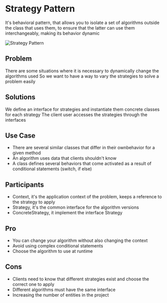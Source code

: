 # Strategy Pattern

It's behavioral pattern, that allows you to isolate a set of algorithms outside the class that uses them, to ensure that the latter can use them interchangeably, making its behavior dynamic

![Strategy Pattern](https://pbs.twimg.com/media/Fl38QX0WIAI1SxH?format=jpg&name=large)

## Problem

There are some situations where it is necessary to dynamically change the algorithms used
So we want to have a way to vary the strategies to solve a problem easily

## Solutions

We define an interface for strategies and instantiate them concrete classes for each strategy
The client user accesses the strategies through the interfaces

## Use Case

- There are several similar classes that differ in their ownbehavior for a given method
- An algorithm uses data that clients shouldn't know
- A class defines several behaviors that come activated as a result of conditional statements (switch, if else)

## Participants

- Context, it's the application context of the problem, keeps a reference to the strategy to apply
- Strategy, it's the common interface for the algorithm versions
- ConcreteStrategy, it implement the interface Strategy

## Pro

- You can change your algorithm without also changing the context
- Avoid using complex conditional statements
- Choose the algorithm to use at runtime


## Cons

- Clients need to know that different strategies exist and choose the correct one to apply
- Different algorithms must have the same interface
- Increasing the number of entities in the project
